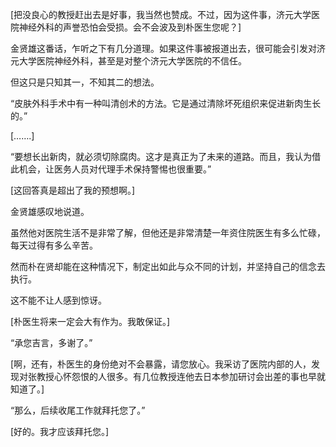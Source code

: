 [把没良心的教授赶出去是好事，我当然也赞成。不过，因为这件事，济元大学医院神经外科的声誉恐怕会受损。会不会波及到朴医生您呢？]

金贤雄这番话，乍听之下有几分道理。如果这件事被报道出去，很可能会引发对济元大学医院神经外科，甚至是对整个济元大学医院的不信任。

但这只是只知其一，不知其二的想法。

“皮肤外科手术中有一种叫清创术的方法。它是通过清除坏死组织来促进新肉生长的。”

[…….]

“要想长出新肉，就必须切除腐肉。这才是真正为了未来的道路。而且，我认为借此机会，让医务人员对代理手术保持警惕也很重要。”

[这回答真是超出了我的预想啊。]

金贤雄感叹地说道。

虽然他对医院生活不是非常了解，但他还是非常清楚一年资住院医生有多么忙碌，每天过得有多么辛苦。

然而朴在贤却能在这种情况下，制定出如此与众不同的计划，并坚持自己的信念去执行。

这不能不让人感到惊讶。

[朴医生将来一定会大有作为。我敢保证。]

“承您吉言，多谢了。”

[啊，还有，朴医生的身份绝对不会暴露，请您放心。我采访了医院内部的人，发现对张教授心怀怨恨的人很多。有几位教授连他去日本参加研讨会出差的事也早就知道了。]

“那么，后续收尾工作就拜托您了。”

[好的。我才应该拜托您。]